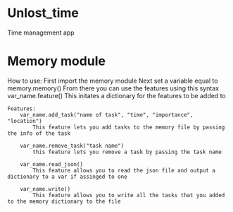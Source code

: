# Unlost_time
Time management app

# Memory module

How to use:
    First import the memory module
    Next set a variable equal to memory.memory()
    From there you can use the features using this syntax var_name.feature()
        This initates a dictionary for the features to be added to

    Features:
        var_name.add_task("name of task", "time", "importance", "location")
            This feature lets you add tasks to the memory file by passing the info of the task
        
        var_name.remove_task("task name")
            this feature lets you remove a task by passing the task name

        var_name.read_json()
            This feature allows you to read the json file and output a dictionary to a var if assinged to one

        var_name.write()
            This feature allows you to write all the tasks that you added to the memory dictionary to the file

